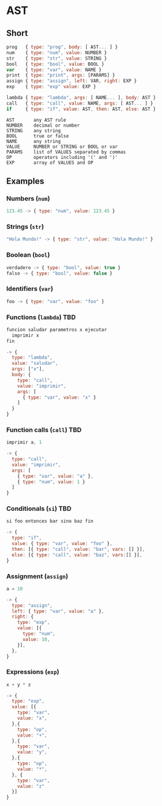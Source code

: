 # AST

## Short

```javascript
prog   { type: "prog", body: [ AST... ] }
num    { type: "num", value: NUMBER }
str    { type: "str", value: STRING }
bool   { type: "bool", value: BOOL }
var    { type: "var", value: NAME }
print  { type: "print", args: [PARAMS] }
assign { type: "assign", left: VAR, right: EXP }
exp    { type: "exp" value: EXP }

lambda { type: "lambda", args: [ NAME... ], body: AST }
call   { type: "call", value: NAME, args: [ AST... ] }
if     { type: "if", value: AST, then: AST, else: AST }
```

```
AST       any AST rule
NUMBER    decimal or number
STRING    any string
BOOL      true or false
NAME      any string
VALUE     NUMBER or STRING or BOOL or var
PARAMS    list of VALUES separated by commas
OP        operators including '(' and ')'
EXP       array of VALUES and OP
```

## Examples

### Numbers (`num`)

```javascript
123.45 -> { type: "num", value: 123.45 }
```

### Strings (`str`)

```javascript
"Hola Mundo!" -> { type: "str", value: "Hola Mundo!" }
```

### Boolean (`bool`)

```javascript
verdadero -> { type: "bool", value: true }
falso -> { type: "bool", value: false }
```

### Identifiers (`var`)

```javascript
foo -> { type: "var", value: "foo" }
```

### Functions (`lambda`) TBD

```javascript
funcion saludar parametros x ejecutar
  imprimir x
fin

-> {
  type: "lambda",
  value: "saludar",
  args: ["x"],
  body: {
    type: "call",
    value: "imprimir",
    args: [
      { type: "var", value: "x" }
    ]
  }
}
```

### Function calls (`call`) TBD

```javascript
imprimir a, 1

-> {
  type: "call",
  value: "imprimir",
  args: [
    { type: "var", value: "a" },
    { type: "num", value: 1 }
  ]
}
```

### Conditionals (`si`) TBD

```javascript
si foo entonces bar sino baz fin

-> {
  type: "if",
  value: { type: "var", value: "foo" },
  then: [{ type: "call", value: "bar", vars: [] }],
  else: [{ type: "call", value: "baz", vars:[] }],
}
```

### Assignment (`assign`)

```javascript
a = 10

-> {
  type: "assign",
  left: { type: "var", value: "a" },
  right: {
    type: "exp",
    value: [{
      type: "num",
      value: 10,
    }],
  },
}
```

### Expressions (`exp`)

```javascript
x + y * z

-> {
  type: "exp",
  value: [{
    type: "var",
    value: "x",
  },{
    type: "op",
    value: "+",
  },{
    type: "var",
    value: "y",
  },{
    type: "op",
    value: "*",
  }, {
    type: "var",
    value: "z"
  }]
}
```
